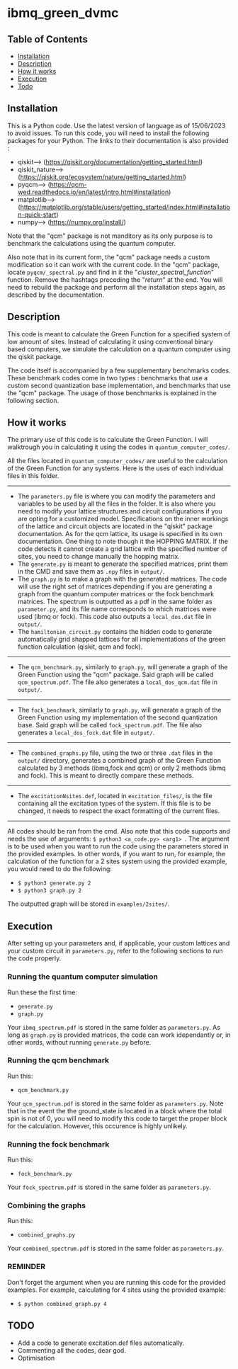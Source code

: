# ibmq_green_dvmc
## Table of Contents
- [Installation](#Installation)
- [Description](#Description)
- [How it works](#how-it-works)
- [Execution](#execution)
- [Todo](#todo)

## Installation
This is a Python code. Use the latest version of language as of 15/06/2023 to avoid issues.
To run this code, you will need to install the following packages for your Python. The links to their documentation is also provided :
- qiskit-->  (https://qiskit.org/documentation/getting_started.html)
- qiskit_nature--> (https://qiskit.org/ecosystem/nature/getting_started.html)
- pyqcm-->  (https://qcm-wed.readthedocs.io/en/latest/intro.html#installation)
- matplotlib--> (https://matplotlib.org/stable/users/getting_started/index.html#installation-quick-start)
- numpy--> (https://numpy.org/install/)

Note that the "qcm" package is not manditory as its only purpose is to benchmark the calculations using the quantum computer.

Also note that in its current form, the "qcm" package needs a custom modification so it can work with the current code. In the "qcm" package, locate `pyqcm/_spectral.py` and find in it the "*cluster_spectral_function*" function. Remove the hashtags preceding the "*return*" at the end. You will need to rebuild the package and perform all the installation steps again, as described by the documentation.

## Description
This code is meant to calculate the Green Function for a specified system of low amount of sites. Instead of calculating it using conventional binary based computers, we simulate the calculation on a quantum computer using the qiskit package. 

The code itself is accompanied by a few supplementary benchmarks codes. These benchmark codes come in two types : benchmarks that use a custom second quantization base implementation, and benchmarks that use the "qcm" package. The usage of those benchmarks is explained in the following section.

## How it works
The primary use of this code is to calculate the Green Function. I will walktrough you in calculating it using the codes in `quantum_computer_codes/`.

All the files located in `quantum_computer_codes/` are useful to the calculation of the Green Function for any systems. Here is the uses of each individual files in this folder.

---
- The `parameters.py` file is where you can modify the parameters and variables to be used by all the files in the folder. It is also where you need to modify your lattice structures and circuit configurations if you are opting for a customized model. Specifications on the inner workings of the lattice and circuit objects are located in the "qiskit" package documentation. As for the qcm lattice, its usage is specified in its own documentation. One thing to note though it the HOPPING MATRIX. If the code detects it cannot create a grid lattice with the specified number of sites, you need to change manually the hopping matrix.
- The `generate.py` is meant to generate the specified matrices, print them in the CMD and save them as `.npy` files in `output/`.
- The `graph.py` is to make a graph with the generated matrices. The code will use the right set of matrices depending if you are generating a graph from the quantum computer matrices or the fock benchmark matrices. The spectrum is outputted as a pdf in the same folder as `parameter.py`, and its file name corresponds to which matrices were used (ibmq or fock). This code also outputs a `local_dos.dat` file in `output/`.
- The `hamiltonian_circuit.py` contains the hidden code to generate automatically grid shapped lattices for all implementations of the green function calculation (qiskit, qcm and fock).
---

- The `qcm_benchmark.py`, similarly to `graph.py`, will generate a graph of the Green Function using the "qcm" package. Said graph will be called `qcm_spectrum.pdf`. The file also generates a `local_dos_qcm.dat` file in `output/`. 

---

- The `fock_benchmark`, similarly to `graph.py`, will generate a graph of the Green Function using my implementation of the second quantization base. Said graph will be called `fock_spectrum.pdf`. The file also generates a `local_dos_fock.dat` file in `output/`. 


---

- The `combined_graphs.py` file, using the two or three `.dat` files in the `output/` directory, generates a combined graph of the Green Function calculated by 3 methods (ibmq,fock and qcm) or only 2 methods (ibmq and fock). This is meant to directly compare these methods.

---

- The `excitationNsites.def`, located in `excitation_files/`, is the file containing all the excitation types of the system. If this file is to be changed, it needs to respect the exact formatting of the current files.

---

All codes should be ran from the cmd. Also note that this code supports and needs the use of arguments: ```$ python3 <a_code.py> <arg1> ```. The argument is to be used when you want to run the code using the parameters stored in the provided examples. In other words, if you want to run, for example, the calculation of the function for a 2 sites system using the provided example, you would need to do the following:

- ```$ python3 generate.py 2``` 
- ```$ python3 graph.py 2```

The outputted graph will be stored in `examples/2sites/`.


## Execution

After setting up your parameters and, if applicable, your custom lattices and your custom circuit in `parameters.py`, refer to the following sections to run the code properly.

### Running the quantum computer simulation
Run these the first time:
- `generate.py`
- `graph.py`

Your `ibmq_spectrum.pdf` is stored in the same folder as `parameters.py`. As long as `graph.py` is provided matrices, the code can work idependantly or, in other words, without running `generate.py` before. 

### Running the qcm benchmark
Run this:
- `qcm_benchmark.py`

Your `qcm_spectrum.pdf` is stored in the same folder as `parameters.py`. Note that in the event the the ground_state is located in a block where the total spin is not of 0, you will need to modify this code to target the proper block for the calculation. However, this occurence is highly unlikely.

### Running the fock benchmark
Run this:
- `fock_benchmark.py`

Your `fock_spectrum.pdf` is stored in the same folder as `parameters.py`.

### Combining the graphs
Run this:
- `combined_graphs.py`

Your `combined_spectrum.pdf` is stored in the same folder as `parameters.py`.

### REMINDER
Don't forget the argument when you are running this code for the provided examples. For example, calculating for 4 sites using the provided example:
- `$ python combined_graph.py 4`


## TODO
- Add a code to generate excitation.def files automatically.
- Commenting all the codes, dear god.
- Optimisation
